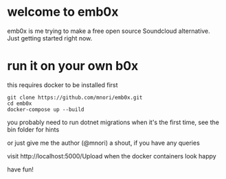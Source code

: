 # welcome to emb0x
emb0x is me trying to make a free open source Soundcloud alternative. Just getting started right now.

# run it on your own b0x
this requires docker to be installed first
```
git clone https://github.com/mnori/emb0x.git
cd emb0x
docker-compose up --build
```

you probably need to run dotnet migrations when it's the first time, see the bin folder for hints

or just give me the author (@mnori) a shout, if you have any queries

visit http://localhost:5000/Upload when the docker containers look happy

have fun!
